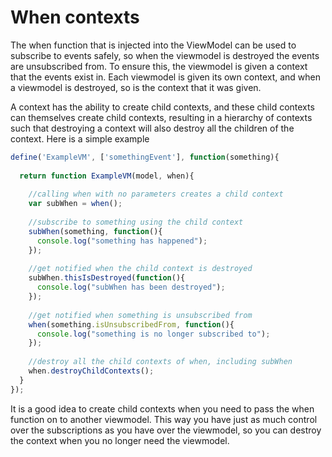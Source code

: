 <meta name="title" content="When contexts - DecoJS">


<div class="page-header">
  <h1>When contexts</h1>
</div>

The when function that is injected into the ViewModel can be used to subscribe to events safely, so when the viewmodel is destroyed the events are unsubscribed from. To ensure this, the viewmodel is given a context that the events exist in. Each viewmodel is given its own context, and when a viewmodel is destroyed, so is the context that it was given. 

A context has the ability to create child contexts, and these child contexts can themselves create child contexts, resulting in a hierarchy of contexts such that destroying a context will also destroy all the children of the context. Here is a simple example

```js
define('ExampleVM', ['somethingEvent'], function(something){
  
  return function ExampleVM(model, when){
  
    //calling when with no parameters creates a child context
    var subWhen = when();
    
    //subscribe to something using the child context
    subWhen(something, function(){
      console.log("something has happened");
    });
    
    //get notified when the child context is destroyed
    subWhen.thisIsDestroyed(function(){
      console.log("subWhen has been destroyed");
    });
    
    //get notified when something is unsubscribed from
    when(something.isUnsubscribedFrom, function(){
      console.log("something is no longer subscribed to");
    });
    
    //destroy all the child contexts of when, including subWhen
    when.destroyChildContexts();
  }
});
```

It is a good idea to create child contexts when you need to pass the when function on to another viewmodel. This way you have just as much control over the subscriptions as you have over the viewmodel, so you can destroy the context when you no longer need the viewmodel. 